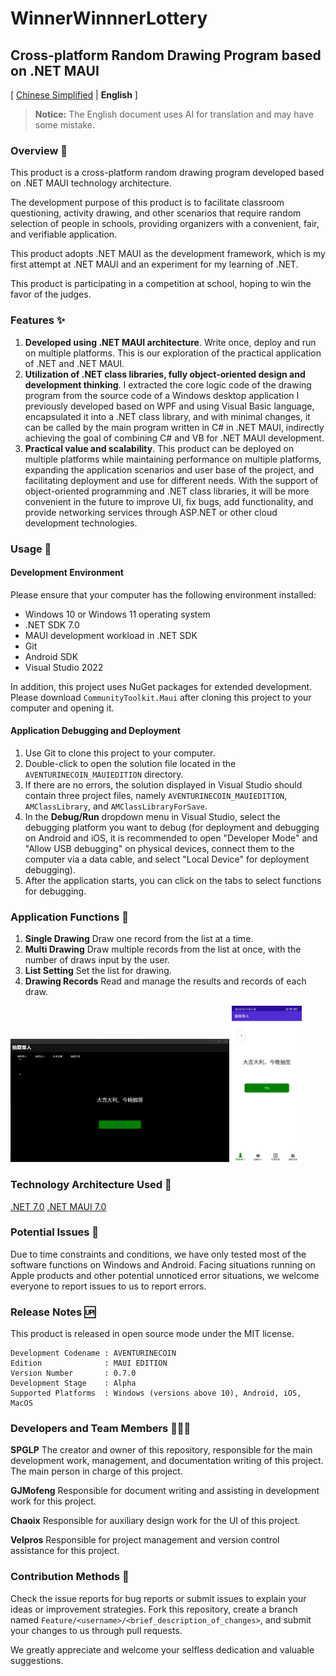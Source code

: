 # WinnerWinnnerLottery
## Cross-platform Random Drawing Program based on .NET MAUI


[ [Chinese Simplified](README.md) | **English** ]

> **Notice:** The English document uses AI for translation and may have some mistake.

### Overview 🍗
This product is a cross-platform random drawing program developed based on .NET MAUI technology architecture.

The development purpose of this product is to facilitate classroom questioning, activity drawing, and other scenarios that require random selection of people in schools, providing organizers with a convenient, fair, and verifiable application.

This product adopts .NET MAUI as the development framework, which is my first attempt at .NET MAUI and an experiment for my learning of .NET.

This product is participating in a competition at school, hoping to win the favor of the judges.

### Features ✨
1. **Developed using .NET MAUI architecture**. Write once, deploy and run on multiple platforms. This is our exploration of the practical application of .NET and .NET MAUI.
2. **Utilization of .NET class libraries, fully object-oriented design and development thinking**. I extracted the core logic code of the drawing program from the source code of a Windows desktop application I previously developed based on WPF and using Visual Basic language, encapsulated it into a .NET class library, and with minimal changes, it can be called by the main program written in C# in .NET MAUI, indirectly achieving the goal of combining C# and VB for .NET MAUI development.
3. **Practical value and scalability**. This product can be deployed on multiple platforms while maintaining performance on multiple platforms, expanding the application scenarios and user base of the project, and facilitating deployment and use for different needs. With the support of object-oriented programming and .NET class libraries, it will be more convenient in the future to improve UI, fix bugs, add functionality, and provide networking services through ASP.NET or other cloud development technologies.

### Usage 🚗
#### Development Environment
Please ensure that your computer has the following environment installed:

- Windows 10 or Windows 11 operating system
- .NET SDK 7.0
- MAUI development workload in .NET SDK
- Git
- Android SDK
- Visual Studio 2022
        
In addition, this project uses NuGet packages for extended development. Please download `CommunityToolkit.Maui` after cloning this project to your computer and opening it.
    
#### Application Debugging and Deployment
1. Use Git to clone this project to your computer.
2. Double-click to open the solution file located in the `AVENTURINECOIN_MAUIEDITION` directory.
3. If there are no errors, the solution displayed in Visual Studio should contain three project files, namely `AVENTURINECOIN_MAUIEDITION`, `AMClassLibrary`, and `AMClassLibraryForSave`.
4. In the **Debug/Run** dropdown menu in Visual Studio, select the debugging platform you want to debug (for deployment and debugging on Android and iOS, it is recommended to open "Developer Mode" and "Allow USB debugging" on physical devices, connect them to the computer via a data cable, and select "Local Device" for deployment debugging).
5. After the application starts, you can click on the tabs to select functions for debugging.
    
### Application Functions 🏸
1. **Single Drawing**
Draw one record from the list at a time.
2. **Multi Drawing**
Draw multiple records from the list at once, with the number of draws input by the user.
3. **List Setting**
Set the list for drawing.
4. **Drawing Records**
Read and manage the results and records of each draw.

<img src="Windows-Prev.jpg" width="350">
<img src="Android-Prev.jpg" height="250">

### Technology Architecture Used 🧰
[.NET 7.0](https://dotnet.microsoft.com)
[.NET MAUI 7.0](https://learn.microsoft.com/zh-cn/dotnet/maui/?view=net-maui-7.0&WT.mc_id=dotnet-35129-website)
    
### Potential Issues 📌
Due to time constraints and conditions, we have only tested most of the software functions on Windows and Android. Facing situations running on Apple products and other potential unnoticed error situations, we welcome everyone to report issues to us to report errors.
    
### Release Notes 🆙
This product is released in open source mode under the MIT license.
    
    Development Codename : AVENTURINECOIN
    Edition              : MAUI EDITION
    Version Number       : 0.7.0
    Development Stage    : Alpha
    Supported Platforms  : Windows (versions above 10), Android, iOS, MacOS
    
### Developers and Team Members 🧑🏼‍💻
**SPGLP**
The creator and owner of this repository, responsible for the main development work, management, and documentation writing of this project. The main person in charge of this project.
    
**GJMofeng**
Responsible for document writing and assisting in development work for this project.
    
**Chaoix**
Responsible for auxiliary design work for the UI of this project.

**Velpros**
Responsible for project management and version control assistance for this project.
    
### Contribution Methods 💫
Check the issue reports for bug reports or submit issues to explain your ideas or improvement strategies. Fork this repository, create a branch named `Feature/<username>/<brief_description_of_changes>`, and submit your changes to us through pull requests.
    
We greatly appreciate and welcome your selfless dedication and valuable suggestions.
